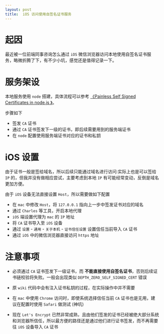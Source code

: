 ```yaml
---
layout: post
title:  iOS 访问使用自签名证书服务
---
```


# 起因

最近被一位前端同事咨询怎么通过 `iOS` 微信浏览器访问本地使用自签名证书服务，略微折腾了下，有不少小坑，感觉还是值得记录一下。

# 服务架设

本地服务使用 `node` 搭建，具体流程可以参考 [《Painless Self Signed Certificates in node.js
》](https://github.com/Daplie/node-ssl-root-cas/wiki/Painless-Self-Signed-Certificates-in-node.js)。

步骤如下


* 签发 `CA` 证书
* 通过 `CA` 证书签发下一级的证书，即后续需要用到的服务端证书
* 在 `node` 配置使用服务端证书对应的证书和私钥



# iOS 设置

由于证书一般是签给域名，所以后续只能通过域名进行访问:实际上也是可以签给 `IP` 的，但我并没有做相应尝试，主要考虑到本地 `IP` 有可能经常变动，反倒是域名更加方便。

由于 `iOS` 设备无法直接设置 `Host`，所以需要做如下配置

* 在 `mac` 中修改 `Host`，将 `127.0.0.1` 指向上一步中签发证书对应的域名
* 通过 `Charles` 等工具，开启本地代理
* `iOS` 端设置代理为 `mac` 的 `IP` 地址
* 将 `CA` 证书导入至 `iOS` 设备
* 通过 `设置` - `通用` - `关于本机` - `证书信任设置` 设置信任当前导入 `CA` 证书
* 通过 `iOS` 中的微信浏览器直接访问 `https` 地址


# 注意事项

* 必须通过 `CA` 证书签发下一级证书，而 **不能直接使用自签名证书**，否则后续证书链校验将失败。一般会出现类似 `DEPTH_ZERO_SELF_SIGNED_CERT` 错误

* 原 `wiki` 代码中会有注入证书私钥的过程，在实际操作中并不需要

* 在 `mac` 中使用 `Chrome` 访问时，即使系统选择信任当前 `CA` 证书也是无用，建议在配置时使用 `Safari` 做测试 (神坑)

* 现在 `Let's Encrypt` 已然非常成熟，且由他们签发的证书已经被绝大部分系统和浏览器所信任，所以最方便的路径还是通过他们进行证书签发，而不再需要往 `iOS` 设备导入 `CA` 证书








